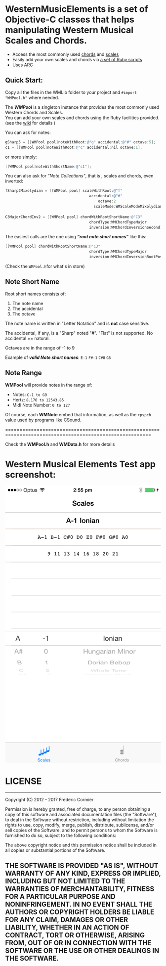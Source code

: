 # WesternMusicElements is a set of Objective-C classes that helps manipulating Western Musical Scales and Chords.

- Access the most commonly used [chords](https://github.com/fredericcormier/WesternMusicElements/wiki/Chords)  and [scales](https://github.com/fredericcormier/WesternMusicElements/wiki/Scales)  
- Easily add your own scales and chords via  [a set of Ruby scripts](https://github.com/fredericcormier/WesternMusicElements/wiki/Ruby-Scripts)  
- Uses ARC



## Quick Start:

Copy all the files in the WMLib folder to your project and  `#import "WMPool.h"` where needed.

The ***WMPool*** is a singleton instance that provides the most commonly used Western Chords and  Scales.  
You can add your own scales and chords using the Ruby facilities provided. (see the [wiki](https://github.com/fredericcormier/WesternMusicElements/wiki/Ruby-Scripts) for details )


You can ask for notes: 
```objective-c 
gSharp5 = [[WMPool pool]noteWithRoot:@"g" accidental:@"#" octave:5];  
c1 = [[WMPool pool]noteWithRoot:@"c" accidental:nil octave:1];
```
or more simply:  
```objective-c
[[WMPool pool]noteWithShortName:@"c1"];
```

You can also ask for *"Note Collections"*, that is , scales and chords, even inverted:   
```objective-c 
fSharp2Mixolydian = [[WMPool pool] scaleWithRoot:@"f" 
                                      accidental:@"#"
                                          octave:2 
                                        scaleMode:WMScaleModeMixolydian]; 
 
C3MajorChordInv2 = [[WMPool pool] chordWithRootShortName:@"C3" 
                                      chordType:WMChordTypeMajor
                                      inversion:WMChordInversionSecond];
```



The easiest calls are the one using ***"root note short names"*** like this:  
```objective-c
[[WMPool pool] chordWithRootShortName:@"C3" 
                                      chordType:WMChordTypeMajor
                                      inversion:WMChordInversionRootPosition];
```
(Check the `WMPool.h`for what's in store)

## Note Short Name  
Root short names consists of:

1. The note name
2. The accidental
3. The octave
 
The note name is written in "Letter Notation" and is **not** case sensitive.

The accidental, if any, is a "Sharp" noted "#". "Flat" is not supported. No accidental == natural.

Octaves are in the range of -1 to 9

Example of ***valid Note short names***:
`E-1` `F#-1` `C#8` `G5`

## Note Range

**WMPool** will provide notes in the range of:

- Notes: `C-1 to G9`
- Hertz: `8.176 to 12543.85`
- Midi Note Number: `0 to 127`

Of course, each **WMNote** embed that information, as well as the `cpspch` value used by programs like CSound. 

=========================================================================================================

Check the **WMPool.h** and **WMData.h** for more details 

# Western Musical Elements Test app screenshot:

![screenshot](https://github.com/fredericcormier/WesternMusicElements/blob/master/Media/app_test_screenshot.png?raw=true)



# LICENSE 
----
Copyright (C) 2012 - 2017 Frederic Cormier

Permission is hereby granted, free of charge, to any person obtaining a copy of this software and associated documentation files (the "Software"), to deal in the Software without restriction, including without limitation the rights to use, copy, modify, merge, publish, distribute, sublicense, and/or sell copies of the Software, and to permit persons to whom the Software is furnished to do so, subject to the following conditions:

The above copyright notice and this permission notice shall be included in all copies or substantial portions of the Software.

THE SOFTWARE IS PROVIDED "AS IS", WITHOUT WARRANTY OF ANY KIND, EXPRESS OR IMPLIED, INCLUDING BUT NOT LIMITED TO THE WARRANTIES OF MERCHANTABILITY, FITNESS FOR A PARTICULAR PURPOSE AND NONINFRINGEMENT. IN NO EVENT SHALL THE AUTHORS OR COPYRIGHT HOLDERS BE LIABLE FOR ANY CLAIM, DAMAGES OR OTHER LIABILITY, WHETHER IN AN ACTION OF CONTRACT, TORT OR OTHERWISE, ARISING FROM, OUT OF OR IN CONNECTION WITH THE SOFTWARE OR THE USE OR OTHER DEALINGS IN THE SOFTWARE.
--

